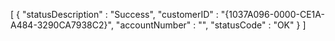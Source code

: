 [ {
  "statusDescription" : "Success",
  "customerID" : "{1037A096-0000-CE1A-A484-3290CA7938C2}",
  "accountNumber" : "",
  "statusCode" : "OK"
} ]
